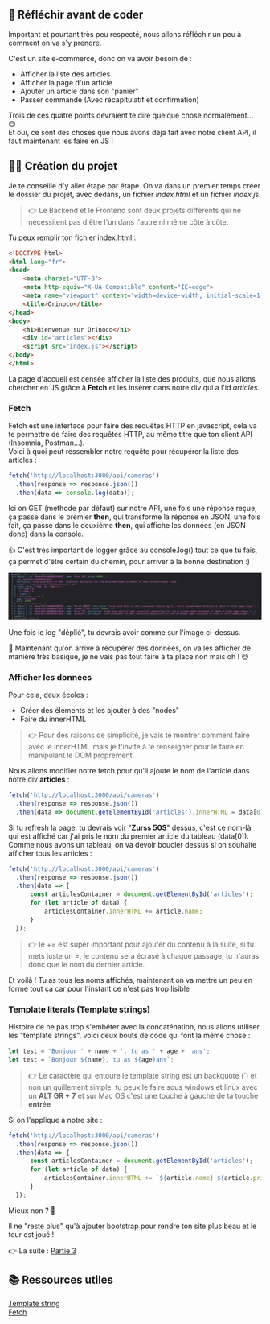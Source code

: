 ## 🧐 Réfléchir avant de coder

Important et pourtant très peu respecté, nous allons réfléchir un peu à comment on va s'y prendre.

C'est un site e-commerce, donc on va avoir besoin de :

- Afficher la liste des articles
- Afficher la page d'un article
- Ajouter un article dans son "panier"
- Passer commande (Avec récapitulatif et confirmation)

Trois de ces quatre points devraient te dire quelque chose normalement... 😉  
Et oui, ce sont des choses que nous avons déjà fait avec notre client API, il faut maintenant les faire en JS !

## 👨‍💻 Création du projet

Je te conseille d'y aller étape par étape. On va dans un premier temps créer le dossier du projet, avec dedans, un fichier _index.html_ et un fichier _index.js_.  
> 👉 Le Backend et le Frontend sont deux projets différents qui ne nécessitent pas d'être l'un dans l'autre ni même côte à côte.

Tu peux remplir ton fichier index.html : 

```html
<!DOCTYPE html>
<html lang="fr">
<head>
    <meta charset="UTF-8">
    <meta http-equiv="X-UA-Compatible" content="IE=edge">
    <meta name="viewport" content="width=device-width, initial-scale=1.0">
    <title>Orinoco</title>
</head>
<body>
    <h1>Bienvenue sur Orinoco</h1>
    <div id="articles"></div>
    <script src="index.js"></script>
</body>
</html>
```

La page d'accueil est censée afficher la liste des produits, que nous allons chercher en JS grâce à **Fetch** et les insérer dans notre div qui a l'id _articles_.

### Fetch

Fetch est une interface pour faire des requêtes HTTP en javascript, cela va te permettre de faire des requêtes HTTP, au même titre que ton client API (Insomnia, Postman...).  
Voici à quoi peut ressembler notre requête pour récupérer la liste des articles :

```js
fetch('http://localhost:3000/api/cameras')
  .then(response => response.json())
  .then(data => console.log(data));
```

Ici on GET (methode par défaut) sur notre API, une fois une réponse reçue, ça passe dans le premier **then**, qui transforme la réponse en JSON, une fois fait, ça passe dans 
le deuxième **then**, qui affiche les données (en JSON donc) dans la console.

👍 C'est très important de logger grâce au console.log() tout ce que tu fais, ça permet d'être certain du chemin, pour arriver à la bonne destination :)

![Console Log](resources/console_log.jpg)

Une fois le log "déplié", tu devrais avoir comme sur l'image ci-dessus.

🎉 Maintenant qu'on arrive à récupérer des données, on va les afficher de manière très basique, je ne vais pas tout faire à ta place non mais oh ! 😈

### Afficher les données

Pour cela, deux écoles : 

- Créer des éléments et les ajouter à des "nodes"
- Faire du innerHTML

> 👉 Pour des raisons de simplicité, je vais te montrer comment faire avec le innerHTML mais je t'invite à te renseigner pour le faire en manipulant le DOM proprement.

Nous allons modifier notre fetch pour qu'il ajoute le nom de l'article dans notre div **articles** :

```js
fetch('http://localhost:3000/api/cameras')
  .then(response => response.json())
  .then(data => document.getElementById('articles').innerHTML = data[0].name);
```

Si tu refresh la page, tu devrais voir "**Zurss 50S**" dessus, c'est ce nom-là qui est affiché car j'ai pris le nom du premier article du tableau (data[0]).  
Comme nous avons un tableau, on va devoir boucler dessus si on souhaite afficher tous les articles :

```js
fetch('http://localhost:3000/api/cameras')
  .then(response => response.json())
  .then(data => {
      const articlesContainer = document.getElementById('articles');
      for (let article of data) {
          articlesContainer.innerHTML += article.name;
      }
  });
```

> 👉 le += est super important pour ajouter du contenu à la suite, si tu mets juste un _=_, le contenu sera écrasé à chaque passage, tu n'auras donc que le nom du dernier article.

Et voilà ! Tu as tous les noms affichés, maintenant on va mettre un peu en forme tout ça car pour l'instant ce n'est pas trop lisible

### Template literals (Template strings)

Histoire de ne pas trop s'embêter avec la concaténation, nous allons utiliser les "template strings", voici deux bouts de code qui font la même chose :

```js
let test = 'Bonjour ' + name + ', tu as ' + age + 'ans';
let test = `Bonjour ${name}, tu as ${age}ans`;
```

> 👉 Le caractère qui entoure le template string est un backquote (`) et non un guillement simple, tu peux le faire sous windows et linux avec un **ALT GR + 7** et sur Mac OS c'est une touche à gauche de ta touche **entrée**

Si on l'applique à notre site : 

```js
fetch('http://localhost:3000/api/cameras')
  .then(response => response.json())
  .then(data => {
      const articlesContainer = document.getElementById('articles');
      for (let article of data) {
          articlesContainer.innerHTML += `${article.name} ${article.price}<br>`;
      }
  });
```

Mieux non ? 🤩

Il ne "reste plus" qu'à ajouter bootstrap pour rendre ton site plus beau et le tour est joué !

👉 La suite : [Partie 3](/article/dw/p5-bien-commencer-le-projet-part-3)

## 📚 Ressources utiles

[Template string](https://developer.mozilla.org/en-US/docs/Web/JavaScript/Reference/Template_literals)  
[Fetch](https://developer.mozilla.org/en-US/docs/Web/API/Fetch_API/Using_Fetch)